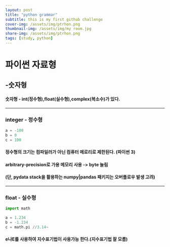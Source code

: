 ```yaml
---
layout: post
title: "python grammar"
subtitle: this is my first github challenge
cover-img: /assets/img/ptrhon.png
thumbnail-img: /assets/img/my room.jpg
share-img: /assets/img/ptrhon.png
tags: [study, python]
---
```


# 파이썬 자료형

## -숫자형

#### 숫자형 - int(정수형),float(실수형),complex(복소수)가 있다.

_________________________________________________________

### integer - 정수형

~~~python
a = -100
b = 0
c = 100
~~~

#### 정수형의 크기는 컴파일러가 아닌 컴퓨터 메로리로 제한된다. (파이썬 3)
#### arbitrary-precision로 가용 메모리 사용 -> byte 늘림
#### (단, pydata stack을 활용하는 numpy|pandas 패키지는 오버플로우 발생 고려)

------------------------------------------------------------------------

### float - 실수형

~~~python
import math

a = 1.234
b = -1.234
c = math.pi //3.14~
~~~

#### e나E를 사용하여 지수표기법이 사용가능 한다.(지수표기법 잘 모름)
